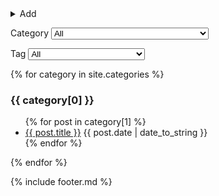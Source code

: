 ---
---
<details>
  <summary>Add</summary>
  <form id='add'>
    <input id=add_title placeholder=Title required>
    <select name="add_category" id="add_category">
      {% assign sorted_categories = site.categories | sort %}{% for category in sorted_categories %}<option value="{{ category[0] }}">{{ category[0] }}</option>{% endfor %}
    </select>
    <input id=add_tags placeholder=Tags>
    <input type=submit value=Editor>
  </form>
    <script>
    document.getElementById('add').onsubmit = (event) => {
      event.preventDefault();
      const category = document.getElementById('add_category').value.toLowerCase().replace(/[^a-zA-Z0-9]+/g,'-');
      const date = "{{ site.time | date: '%Y-%m-%d-' }}";
      const title = document.getElementById('add_title').value.toLowerCase().replace(/[^a-zA-Z0-9]+/g,'-');
      const tags = document.getElementById('add_tags').value;
      const url='{{ site.github.repository_url }}/new/main?filename=' + category + '/_posts/' + date + title + '.md&value=---%0Atags:%20[' + tags + ']%0A---%0A';
      location = url;
      return true
    };
  </script>
</details>
<p></p>

Category <select name="category" id="category">
    <option value="all">All</option>
    {% assign sorted_categories = site.categories | sort %}{% for category in sorted_categories %}<option value="{{ category[0] }}">{{ category[0] }} ({{ category[1] | size }})</option>{% endfor %}
</select>

Tag <select name="tag" id="tag">
    <option value="all">All</option>
    {% assign sorted_tags = site.tags | sort %}{% for tag in sorted_tags %}<option value="{{ tag[0] }}">{{ tag[0] }} ({{ tag[1] | size }})</option>{% endfor %}
</select>

<script>
  document.querySelectorAll('#category, #tag').forEach(select => {
    select.onchange = (e) => {
      const value = e.target.value;
      const id = e.target.id;
      if (value == 'all') {
        document.querySelectorAll('[' + id + ']').forEach(el => el.style.display = 'revert');
      } else {
        document.querySelectorAll('[' + id + ']').forEach(el => el.style.display = 'none');
        document.querySelectorAll('[' + id + '="' + value + '"]').forEach(el => el.style.display = 'revert')
      }
    }
  });
</script>

{% for category in site.categories %}<div category='{{ category[0] }}' tag='{{ category[1] | map: "tags" | join: " " }}'><h3>{{ category[0] }}</h3><ul>
{% for post in category[1] %}<li tag='{{ post.tags | join: " " }}'> <a href='{{ post.url | absolute_url }}'>{{ post.title }}</a> {{ post.date | date_to_string }}</li>
{% endfor %}</ul></div>
{% endfor %}

{% include footer.md %}
